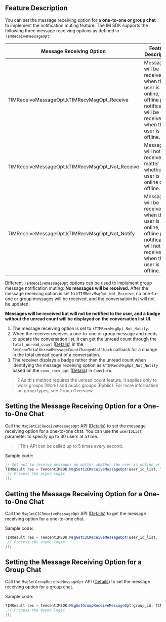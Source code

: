 ## Feature Description
You can set the message receiving option for a **one-to-one or group chat** to implement the notification muting feature.
The IM SDK supports the following three message receiving options as defined in `TIMReceiveMessageOpt`:

| Message Receiving Option                        | Feature Description                                          |
| ----------------------------------------------- | ------------------------------------------------------------ |
| TIMReceiveMessageOpt.kTIMRecvMsgOpt_Receive     | Messages will be received when the user is online, and offline push notifications will be received when the user is offline. |
| TIMReceiveMessageOpt.kTIMRecvMsgOpt_Not_Receive | Messages will not be received no matter whether the user is online or offline. |
| TIMReceiveMessageOpt.kTIMRecvMsgOpt_Not_Notify  | Messages will be received when the user is online, and offline push notifications will not be received when the user is offline. |

Different `TIMReceiveMessageOpt` options can be used to implement group message notification muting:
**No messages will be received.**
After the message receiving option is set to `kTIMRecvMsgOpt_Not_Receive`, no one-to-one or group messages will be received, and the conversation list will not be updated.

**Messages will be received but will not be notified to the user, and a badge without the unread count will be displayed on the conversation list UI.**
1. The message receiving option is set to `kTIMRecvMsgOpt_Not_Notify`.
2. When the receiver receives a one-to-one or group message and needs to update the conversation list, it can get the unread count through the `total_unread_count` ([Details](https://comm.qq.com/im/doc/unity/en/callback/ConvTotalUnreadMessageCountChangedCallback.html)) in the `SetConvTotalUnreadMessageCountChangedCallback` callback for a change in the total unread count of a conversation.
3. The receiver displays a badge rather than the unread count when identifying the message receiving option as `kTIMRecvMsgOpt_Not_Notify` based on the `conv_recv_opt` ([Details](https://comm.qq.com/im/doc/unity/en/types/ConvAttributes/ConvInfo.html)) in `ConvInfo`.

> ? As this method requires the unread count feature, it applies only to work groups (Work) and public groups (Public). For more information on group types, see Group Overview.


## Setting the Message Receiving Option for a One-to-One Chat
Call the `MsgSetC2CReceiveMessageOpt` API ([Details](https://comm.qq.com/im/doc/unity/en/api/MessageApi/MsgSetC2CReceiveMessageOpt.html)) to set the message receiving option for a one-to-one chat.
You can use the `userIDList` parameter to specify up to 30 users at a time.

> ! This API can be called up to 5 times every second.

Sample code:


```c#
// Set not to receive messages no matter whether the user is online or offline
TIMResult res = TencentIMSDK.MsgSetC2CReceiveMessageOpt(user_id_list, TIMReceiveMessageOpt.kTIMRecvMsgOpt_Not_Receive, (int code, string desc, string user_data)=>{
 // Process the async logic
});
```


## Getting the Message Receiving Option for a One-to-One Chat
Call the `MsgGetC2CReceiveMessageOpt` API ([Details](https://comm.qq.com/im/doc/unity/en/api/MessageApi/MsgGetC2CReceiveMessageOpt.html)) to get the message receiving option for a one-to-one chat.

Sample code:


```c#
TIMResult res = TencentIMSDK.MsgGetC2CReceiveMessageOpt(user_id_list, (int code, string desc, List<GetC2CRecvMsgOptResult> msg_opts, string user_data)=>{
 // Process the async logic
});
```



## Setting the Message Receiving Option for a Group Chat
Call the `MsgSetGroupReceiveMessageOpt` API ([Details](https://comm.qq.com/im/doc/unity/en/api/MessageApi/MsgSetGroupReceiveMessageOpt.html)) to set the message receiving option for a group chat.

Sample code:


```c#
TIMResult res = TencentIMSDK.MsgSetGroupReceiveMessageOpt(group_id, TIMReceiveMessageOpt.kTIMRecvMsgOpt_Not_Receive, (int code, string desc, string user_data)=>{
 // Process the async logic
});
```
